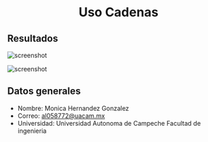<h1 align="center">Uso Cadenas</h1>

## Resultados
![screenshot](https://i.ibb.co/xCpc8rT/Captura-de-pantalla-1.png)


![screenshot](https://i.ibb.co/hKJytkj/Captura-de-pantalla-2.png)

## Datos generales

- Nombre: Monica Hernandez Gonzalez
- Correo: al058772@uacam.mx
- Universidad: Universidad Autonoma de Campeche Facultad de ingenieria